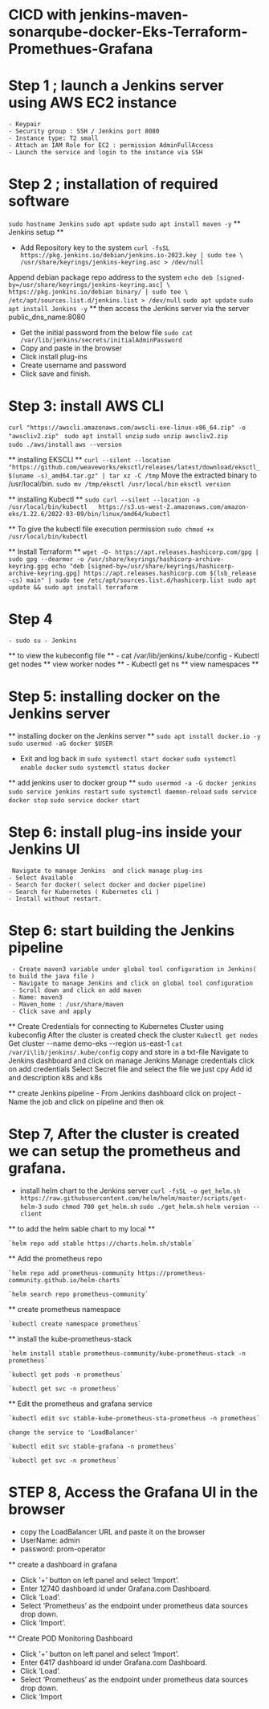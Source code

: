 # CICD with jenkins-maven-sonarqube-docker-Eks-Terraform-Promethues-Grafana
# Step 1 ; launch a Jenkins server using AWS EC2 instance
	- Keypair
	- Security group : SSH / Jenkins port 8080
	- Instance type: T2 small
	- Attach an IAM Role for EC2 : permission AdminFullAccess
	- Launch the service and login to the instance via SSH

# Step 2 ; installation of required software 
 `sudo hostname Jenkins`
 `sudo apt update`
 `sudo apt install maven -y`
** Jenkins setup **
- Add Repository key to the system
`curl -fsSL https://pkg.jenkins.io/debian/jenkins.io-2023.key | sudo tee \
/usr/share/keyrings/jenkins-keyring.asc > /dev/null`
	
Append debian package repo address to the system
`echo deb [signed-by=/usr/share/keyrings/jenkins-keyring.asc] \
 https://pkg.jenkins.io/debian binary/ | sudo tee \
/etc/apt/sources.list.d/jenkins.list > /dev/null`
 `sudo apt update`
 `sudo apt install Jenkins -y`
** then access the Jenkins server via the server public_dns_name:8080
- Get the initial password from the below file
`sudo cat /var/lib/jenkins/secrets/initialAdminPassword`
- Copy and paste in the browser
- Click install plug-ins
- Create username and password 
- Click save and finish.

# Step 3: install AWS CLI 
  `curl "https://awscli.amazonaws.com/awscli-exe-linux-x86_64.zip" -o "awscliv2.zip" `
   `sudo apt install unzip`
   `sudo unzip awscliv2.zip`  
   `sudo ./aws/install`
   `aws --version`

** installing EKSCLI **
  `curl --silent --location "https://github.com/weaveworks/eksctl/releases/latest/download/eksctl_$(uname -s)_amd64.tar.gz" | tar xz -C /tmp`
   Move the extracted binary to /usr/local/bin. 
  `sudo mv /tmp/eksctl /usr/local/bin`
  `eksctl version`

** installing Kubectl **
  `sudo curl --silent --location -o /usr/local/bin/kubectl   https://s3.us-west-2.amazonaws.com/amazon-eks/1.22.6/2022-03-09/bin/linux/amd64/kubectl`

** To give the kubectl file execution permission
  `sudo chmod +x /usr/local/bin/kubectl`

** Install Terraform **
` wget -O- https://apt.releases.hashicorp.com/gpg | sudo gpg --dearmor -o /usr/share/keyrings/hashicorp-archive-keyring.gpg
echo "deb [signed-by=/usr/share/keyrings/hashicorp-archive-keyring.gpg] https://apt.releases.hashicorp.com $(lsb_release -cs) main" | sudo tee /etc/apt/sources.list.d/hashicorp.list
sudo apt update && sudo apt install terraform `

# Step 4
	- sudo su - Jenkins
** to view the kubeconfig file  **
	- cat  /var/lib/jenkins/.kube/config
	- Kubectl get nodes               ** view worker nodes **
	- Kubectl get ns                      ** view namespaces **



# Step 5: installing docker on the Jenkins server
** installing docker on the Jenkins server **
` sudo apt install docker.io -y `
` sudo usermod -aG docker $USER `
 - Exit and log back in
` sudo systemctl start docker `
` sudo systemctl enable docker `
` sudo systemctl status docker `

** add jenkins user to docker group **
` sudo usermod -a -G docker jenkins `
` sudo service jenkins restart `
` sudo systemctl daemon-reload `
` sudo service docker stop `
` sudo service docker start ` 

# Step 6: install plug-ins inside your Jenkins UI
     Navigate to manage Jenkins  and click manage plug-ins
	- Select Available 
	- Search for docker( select docker and docker pipeline)
	- Search for Kubernetes ( Kubernetes cli )
	- Install without restart.

# Step 6: start building the Jenkins pipeline
	 - Create maven3 variable under global tool configuration in Jenkins( to build the java file )
	 - Navigate to manage Jenkins and click on global tool configuration
	 - Scroll down and click on add maven
	 - Name: maven3
	 - Maven_home : /usr/share/maven
	 - Click save and apply

** Create Credentials for connecting to Kubernetes Cluster using kubeconfig
   	  After the cluster is created check the cluster
	  `Kubectl get nodes`
	  Get cluster --name demo-eks --region us-east-1
	 `cat /var/i\lib/jenkins/.kube/config`
	  copy and store in a txt-file
	  Navigate to Jenkins dashboard and click on manage Jenkins
	  Manage credentials click on add credentials
	  Select Secret file and select the file we just cpy
      Add id and description k8s and k8s


** create Jenkins pipeline
	  - From Jenkins dashboard click on project
	  - Name the job and click on pipeline and then ok
	
	
# Step 7, After the cluster is created we can setup the prometheus and grafana.

   - install helm chart to the Jenkins server
	`curl -fsSL -o get_helm.sh https://raw.githubusercontent.com/helm/helm/master/scripts/get-helm-3`
	`sudo chmod 700 get_helm.sh`
	`sudo ./get_helm.sh`
	`helm version --client`
	
** to add the helm sable chart to my local **

	`helm repo add stable https://charts.helm.sh/stable`
	
** Add the prometheus repo 

	`helm repo add prometheus-community https://prometheus-community.github.io/helm-charts`
	
	`helm search repo prometheus-community`
	
** create prometheus namespace 

	`kubectl create namespace prometheus`
	
** install the kube-prometheus-stack

	`helm install stable prometheus-community/kube-prometheus-stack -n prometheus`
	
	`kubectl get pods -n prometheus`
	
	`kubectl get svc -n prometheus`
	
** Edit the prometheus and grafana service

	`kubectl edit svc stable-kube-prometheus-sta-prometheus -n prometheus`
	
	change the service to 'LoadBalancer'
	
	`kubectl edit svc stable-grafana -n prometheus`
	
	`kubectl get svc -n prometheus`

# STEP 8, Access the Grafana UI in the browser
 - copy the LoadBalancer URL and paste it on the browser
 - UserName: admin
 - password: prom-operator
 
 ** create a dashboard in grafana
 - Click '+' button on left panel and select ‘Import’.
 - Enter 12740 dashboard id under Grafana.com Dashboard.
 - Click ‘Load’.
 - Select ‘Prometheus’ as the endpoint under prometheus data sources drop down.
 - Click ‘Import’.

 ** Create POD Monitoring Dashboard
 - Click '+' button on left panel and select ‘Import’.
 - Enter 6417 dashboard id under Grafana.com Dashboard.
 - Click ‘Load’.
 - Select ‘Prometheus’ as the endpoint under prometheus data sources drop down.
 - Click ‘Import






	

	


	





